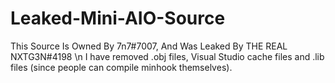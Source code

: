 # Leaked-Mini-AIO-Source
This Source Is Owned By 7n7#7007, And Was Leaked By THE REAL NXTG3N#4198 \n I have removed .obj files, Visual Studio cache files and .lib files (since people can compile minhook themselves).
